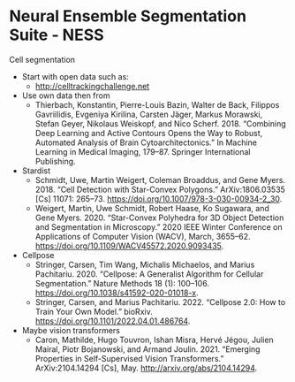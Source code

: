 # Neural Ensemble Segmentation Suite - NESS


Cell segmentation 
  - Start with open data such as:
      - http://celltrackingchallenge.net
  - Use own data then from
      - Thierbach, Konstantin, Pierre-Louis Bazin, Walter de Back, Filippos Gavriilidis, Evgeniya Kirilina, Carsten Jäger, Markus Morawski, Stefan Geyer, Nikolaus Weiskopf, and Nico Scherf. 2018. “Combining Deep Learning and Active Contours Opens the Way to Robust, Automated Analysis of Brain Cytoarchitectonics.” In Machine Learning in Medical Imaging, 179–87. Springer International Publishing.
- Stardist
    - Schmidt, Uwe, Martin Weigert, Coleman Broaddus, and Gene Myers. 2018. “Cell Detection with Star-Convex Polygons.” ArXiv:1806.03535 [Cs] 11071: 265–73. https://doi.org/10.1007/978-3-030-00934-2_30.
    - Weigert, Martin, Uwe Schmidt, Robert Haase, Ko Sugawara, and Gene Myers. 2020. “Star-Convex Polyhedra for 3D Object Detection and Segmentation in Microscopy.” 2020 IEEE Winter Conference on Applications of Computer Vision (WACV), March, 3655–62. https://doi.org/10.1109/WACV45572.2020.9093435.
- Cellpose
    - Stringer, Carsen, Tim Wang, Michalis Michaelos, and Marius Pachitariu. 2020. “Cellpose: A Generalist Algorithm for Cellular Segmentation.” Nature Methods 18 (1): 100–106. https://doi.org/10.1038/s41592-020-01018-x.
    - Stringer, Carsen, and Marius Pachitariu. 2022. “Cellpose 2.0: How to Train Your Own Model.” bioRxiv. https://doi.org/10.1101/2022.04.01.486764.
- Maybe vision transformers
    - Caron, Mathilde, Hugo Touvron, Ishan Misra, Hervé Jégou, Julien Mairal, Piotr Bojanowski, and Armand Joulin. 2021. “Emerging Properties in Self-Supervised Vision Transformers.” ArXiv:2104.14294 [Cs], May. http://arxiv.org/abs/2104.14294.
